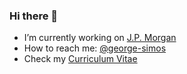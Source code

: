 ### Hi there 👋
<!--
**georgesimos/georgesimos** is a ✨ _special_ ✨ repository because its `README.md` (this file) appears on your GitHub profile.
-->
- I’m currently working on [J.P. Morgan](https://www.jpmorgan.com/GR/en/about-us)
- How to reach me: [@george-simos](https://www.linkedin.com/in/george-simos/) 
- Check my [Curriculum Vitae](https://github.com/georgesimos/georgesimos/raw/main/GeorgeSimos.pdf)



